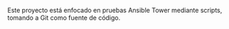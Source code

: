 Este proyecto está enfocado en pruebas Ansible Tower mediante scripts, tomando a Git como fuente de código. 
